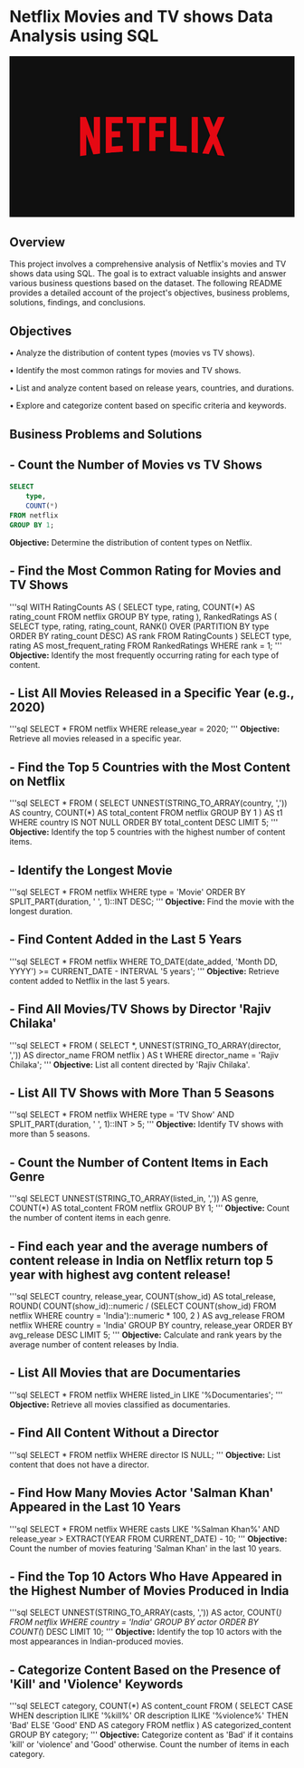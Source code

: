 # Netflix Movies and TV shows Data Analysis using SQL

![Netflix Logo](https://github.com/2004289/netflix_sql_project/blob/main/BrandAssets_Logos_01-Wordmark.jpg)

## Overview
This project involves a comprehensive analysis of Netflix's movies and TV shows data using SQL. The goal is to extract valuable insights and answer various business questions based on the dataset. The following README provides a detailed account of the project's objectives, business problems, solutions, findings, and conclusions.

## Objectives

•	Analyze the distribution of content types (movies vs TV shows).

•	Identify the most common ratings for movies and TV shows.

•	List and analyze content based on release years, countries, and durations.

•	Explore and categorize content based on specific criteria and keywords.

## Business Problems and Solutions
## - Count the Number of Movies vs TV Shows
```sql
SELECT 
    type,
    COUNT(*)
FROM netflix
GROUP BY 1;
```
**Objective:** Determine the distribution of content types on Netflix.

## - Find the Most Common Rating for Movies and TV Shows
'''sql
WITH RatingCounts AS (
    SELECT 
        type,
        rating,
        COUNT(*) AS rating_count
    FROM netflix
    GROUP BY type, rating
),
RankedRatings AS (
    SELECT 
        type,
        rating,
        rating_count,
        RANK() OVER (PARTITION BY type ORDER BY rating_count DESC) AS rank
    FROM RatingCounts
)
SELECT 
    type,
    rating AS most_frequent_rating
FROM RankedRatings
WHERE rank = 1;
'''
**Objective:** Identify the most frequently occurring rating for each type of content.

## - List All Movies Released in a Specific Year (e.g., 2020)
'''sql
SELECT * 
FROM netflix
WHERE release_year = 2020;
'''
**Objective:** Retrieve all movies released in a specific year.

## - Find the Top 5 Countries with the Most Content on Netflix
'''sql
SELECT * 
FROM
(
    SELECT 
        UNNEST(STRING_TO_ARRAY(country, ',')) AS country,
        COUNT(*) AS total_content
    FROM netflix
    GROUP BY 1
) AS t1
WHERE country IS NOT NULL
ORDER BY total_content DESC
LIMIT 5;
'''
**Objective:** Identify the top 5 countries with the highest number of content items.

## - Identify the Longest Movie
'''sql
SELECT 
    *
FROM netflix
WHERE type = 'Movie'
ORDER BY SPLIT_PART(duration, ' ', 1)::INT DESC;
'''
**Objective:** Find the movie with the longest duration.

## - Find Content Added in the Last 5 Years
'''sql
SELECT *
FROM netflix
WHERE TO_DATE(date_added, 'Month DD, YYYY') >= CURRENT_DATE - INTERVAL '5 years';
'''
**Objective:** Retrieve content added to Netflix in the last 5 years.

## - Find All Movies/TV Shows by Director 'Rajiv Chilaka'
'''sql
SELECT *
FROM (
    SELECT 
        *,
        UNNEST(STRING_TO_ARRAY(director, ',')) AS director_name
    FROM netflix
) AS t
WHERE director_name = 'Rajiv Chilaka';
'''
**Objective:** List all content directed by 'Rajiv Chilaka'.

## - List All TV Shows with More Than 5 Seasons
'''sql
SELECT *
FROM netflix
WHERE type = 'TV Show'
  AND SPLIT_PART(duration, ' ', 1)::INT > 5;
'''
**Objective:** Identify TV shows with more than 5 seasons.

## - Count the Number of Content Items in Each Genre
'''sql
SELECT 
    UNNEST(STRING_TO_ARRAY(listed_in, ',')) AS genre,
    COUNT(*) AS total_content
FROM netflix
GROUP BY 1;
'''
**Objective:** Count the number of content items in each genre.

## - Find each year and the average numbers of content release in India on Netflix return top 5 year with highest avg content release!
'''sql
SELECT 
    country,
    release_year,
    COUNT(show_id) AS total_release,
    ROUND(
        COUNT(show_id)::numeric /
        (SELECT COUNT(show_id) FROM netflix WHERE country = 'India')::numeric * 100, 2
    ) AS avg_release
FROM netflix
WHERE country = 'India'
GROUP BY country, release_year
ORDER BY avg_release DESC
LIMIT 5;
'''
**Objective:** Calculate and rank years by the average number of content releases by India.

## - List All Movies that are Documentaries
'''sql
SELECT * 
FROM netflix
WHERE listed_in LIKE '%Documentaries';
'''
**Objective:** Retrieve all movies classified as documentaries.

## - Find All Content Without a Director
'''sql
SELECT * 
FROM netflix
WHERE director IS NULL;
'''
**Objective:** List content that does not have a director.

## - Find How Many Movies Actor 'Salman Khan' Appeared in the Last 10 Years
'''sql
SELECT * 
FROM netflix
WHERE casts LIKE '%Salman Khan%'
  AND release_year > EXTRACT(YEAR FROM CURRENT_DATE) - 10;
'''
**Objective:** Count the number of movies featuring 'Salman Khan' in the last 10 years.

## - Find the Top 10 Actors Who Have Appeared in the Highest Number of Movies Produced in India
'''sql
SELECT 
    UNNEST(STRING_TO_ARRAY(casts, ',')) AS actor,
    COUNT(*)
FROM netflix
WHERE country = 'India'
GROUP BY actor
ORDER BY COUNT(*) DESC
LIMIT 10;
'''
**Objective:** Identify the top 10 actors with the most appearances in Indian-produced movies.

## - Categorize Content Based on the Presence of 'Kill' and 'Violence' Keywords
'''sql
SELECT 
    category,
    COUNT(*) AS content_count
FROM (
    SELECT 
        CASE 
            WHEN description ILIKE '%kill%' OR description ILIKE '%violence%' THEN 'Bad'
            ELSE 'Good'
        END AS category
    FROM netflix
) AS categorized_content
GROUP BY category;
'''
**Objective:** Categorize content as 'Bad' if it contains 'kill' or 'violence' and 'Good' otherwise. Count the number of items in each category.

